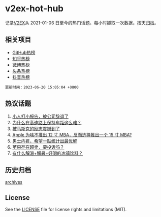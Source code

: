 # v2ex-hot-hub

 记录[V2EX](https://www.v2ex.com/)从 2021-01-06 日至今的热门话题。每小时抓取一次数据，按天[归档](archives)。
 
 ## 相关项目

- [GitHub热榜](https://github.com/snaildev/github-hot-hub)
- [知乎热榜](https://github.com/snaildev/zhihu-hot-hub)
- [微博热榜](https://github.com/snaildev/weibo-hot-hub)
- [头条热榜](https://github.com/snaildev/toutiao-hot-hub)
- [抖音热榜](https://github.com/snaildev/douyin-hot-hub)


 `更新时间：2023-06-20 15:05:04 +0800`

## 热议话题

1. [小人打小报告，被公司辞退了](https://www.v2ex.com/t/950173)
1. [为什么在高速路上保持车距这么难？](https://www.v2ex.com/t/950260)
1. [被马斯克的励志震撼到了](https://www.v2ex.com/t/950132)
1. [Apple 为啥不推出 12 寸 MBA，反而选择推出一个 15 寸 MBA?](https://www.v2ex.com/t/950073)
1. [男士内裤，希望一贴统计出最优解](https://www.v2ex.com/t/950128)
1. [苹果存在超卖，要投诉吗？](https://www.v2ex.com/t/950232)
1. [有什么解渴+解暑+好喝的冰镇饮料？](https://www.v2ex.com/t/950261)

## 历史归档

[archives](archives)

## License

See the [LICENSE](LICENSE) file for license rights and limitations (MIT).
